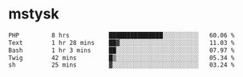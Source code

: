 # mstysk

<!--START_SECTION:waka-->

```txt
PHP         8 hrs           ███████████████░░░░░░░░░░   60.06 %
Text        1 hr 28 mins    ██▓░░░░░░░░░░░░░░░░░░░░░░   11.03 %
Bash        1 hr 3 mins     ██░░░░░░░░░░░░░░░░░░░░░░░   07.97 %
Twig        42 mins         █▒░░░░░░░░░░░░░░░░░░░░░░░   05.34 %
sh          25 mins         ▓░░░░░░░░░░░░░░░░░░░░░░░░   03.24 %
```

<!--END_SECTION:waka-->
